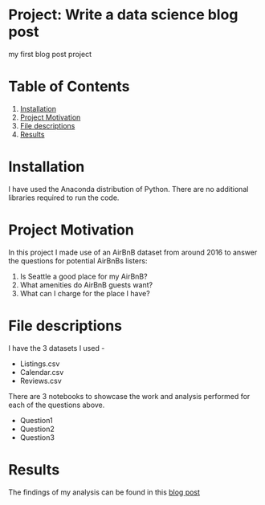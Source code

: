 # Project: Write a data science blog post
my first blog post project

# Table of Contents

1. [Installation](https://github.com/kirstencampbellyoung/Data-science-blog-post/blob/main/README.md#installation)
2. [Project Motivation](https://github.com/kirstencampbellyoung/Data-science-blog-post/blob/main/README.md#project-motivation)
3. [File descriptions](https://github.com/kirstencampbellyoung/Data-science-blog-post/blob/main/README.md#file-descriptions)
4. [Results](https://github.com/kirstencampbellyoung/Data-science-blog-post/blob/main/README.md#results)

# Installation 

I have used the Anaconda distribution of Python. There are no additional libraries required to run the code. 

# Project Motivation

In this project I made use of an AirBnB dataset from around 2016 to answer the questions for potential AirBnBs listers:
1. Is Seattle a good place for my AirBnB?
2. What amenities do AirBnB guests want?
3. What can I charge for the place I have? 

# File descriptions

I have the 3 datasets I used -
- Listings.csv
- Calendar.csv
- Reviews.csv

There are 3 notebooks to showcase the work and analysis performed for each of the questions above.
- Question1
- Question2
- Question3

# Results

The findings of my analysis can be found in this [blog post](https://medium.com/@kirstencyoung/so-youre-thinking-of-listing-your-property-on-airbnb-aa542beede47)




